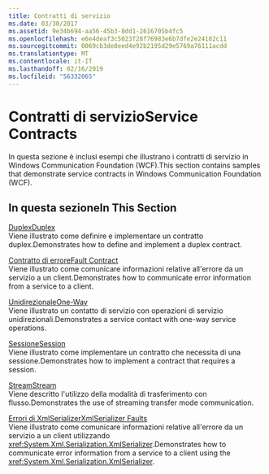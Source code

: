 ```yaml
---
title: Contratti di servizio
ms.date: 03/30/2017
ms.assetid: 9e34b694-aa56-45b3-8dd1-2616705b4fc5
ms.openlocfilehash: e6e4deaf3c5023f28f76983e6b7dfe2e24182c11
ms.sourcegitcommit: 0069cb3de8eed4e92b2195d29e5769a76111acdd
ms.translationtype: MT
ms.contentlocale: it-IT
ms.lasthandoff: 02/16/2019
ms.locfileid: "56332065"
---
```

# <a name="service-contracts"></a><span data-ttu-id="91218-102">Contratti di servizio</span><span class="sxs-lookup"><span data-stu-id="91218-102">Service Contracts</span></span>
<span data-ttu-id="91218-103">In questa sezione è inclusi esempi che illustrano i contratti di servizio in Windows Communication Foundation (WCF).</span><span class="sxs-lookup"><span data-stu-id="91218-103">This section contains samples that demonstrate service contracts in Windows Communication Foundation (WCF).</span></span>  
  
## <a name="in-this-section"></a><span data-ttu-id="91218-104">In questa sezione</span><span class="sxs-lookup"><span data-stu-id="91218-104">In This Section</span></span>  
 [<span data-ttu-id="91218-105">Duplex</span><span class="sxs-lookup"><span data-stu-id="91218-105">Duplex</span></span>](../../../../docs/framework/wcf/samples/duplex.md)  
 <span data-ttu-id="91218-106">Viene illustrato come definire e implementare un contratto duplex.</span><span class="sxs-lookup"><span data-stu-id="91218-106">Demonstrates how to define and implement a duplex contract.</span></span>  
  
 [<span data-ttu-id="91218-107">Contratto di errore</span><span class="sxs-lookup"><span data-stu-id="91218-107">Fault Contract</span></span>](../../../../docs/framework/wcf/samples/fault-contract.md)  
 <span data-ttu-id="91218-108">Viene illustrato come comunicare informazioni relative all'errore da un servizio a un client.</span><span class="sxs-lookup"><span data-stu-id="91218-108">Demonstrates how to communicate error information from a service to a client.</span></span>  
  
 [<span data-ttu-id="91218-109">Unidirezionale</span><span class="sxs-lookup"><span data-stu-id="91218-109">One-Way</span></span>](../../../../docs/framework/wcf/samples/one-way.md)  
 <span data-ttu-id="91218-110">Viene illustrato un contatto di servizio con operazioni di servizio unidirezionali.</span><span class="sxs-lookup"><span data-stu-id="91218-110">Demonstrates a service contact with one-way service operations.</span></span>  
  
 [<span data-ttu-id="91218-111">Sessione</span><span class="sxs-lookup"><span data-stu-id="91218-111">Session</span></span>](../../../../docs/framework/wcf/samples/session.md)  
 <span data-ttu-id="91218-112">Viene illustrato come implementare un contratto che necessita di una sessione.</span><span class="sxs-lookup"><span data-stu-id="91218-112">Demonstrates how to implement a contract that requires a session.</span></span>  
  
 [<span data-ttu-id="91218-113">Stream</span><span class="sxs-lookup"><span data-stu-id="91218-113">Stream</span></span>](../../../../docs/framework/wcf/samples/stream.md)  
 <span data-ttu-id="91218-114">Viene descritto l'utilizzo della modalità di trasferimento con flusso.</span><span class="sxs-lookup"><span data-stu-id="91218-114">Demonstrates the use of streaming transfer mode communication.</span></span>  
  
 [<span data-ttu-id="91218-115">Errori di XmlSerializer</span><span class="sxs-lookup"><span data-stu-id="91218-115">XmlSerializer Faults</span></span>](../../../../docs/framework/wcf/samples/xmlserializer-faults.md)  
 <span data-ttu-id="91218-116">Viene illustrato come comunicare informazioni relative all'errore da un servizio a un client utilizzando <xref:System.Xml.Serialization.XmlSerializer>.</span><span class="sxs-lookup"><span data-stu-id="91218-116">Demonstrates how to communicate error information from a service to a client using the <xref:System.Xml.Serialization.XmlSerializer>.</span></span>
